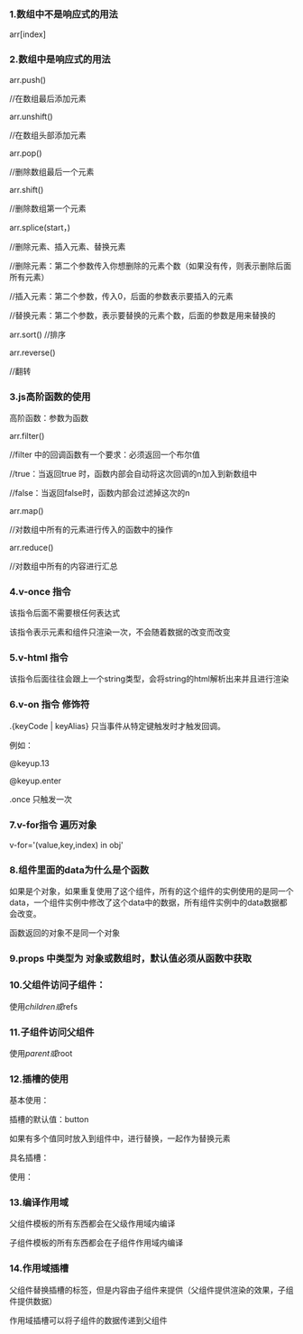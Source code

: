 ### 1.数组中不是响应式的用法

arr[index]

### 2.数组中是响应式的用法

arr.push()

//在数组最后添加元素

arr.unshift()

//在数组头部添加元素

arr.pop()

//删除数组最后一个元素

arr.shift()

//删除数组第一个元素

arr.splice(start，)

//删除元素、插入元素、替换元素

//删除元素：第二个参数传入你想删除的元素个数（如果没有传，则表示删除后面所有元素）

//插入元素：第二个参数，传入0，后面的参数表示要插入的元素

//替换元素：第二个参数，表示要替换的元素个数，后面的参数是用来替换的

arr.sort()
//排序

arr.reverse()

//翻转

### 3.js高阶函数的使用

高阶函数：参数为函数

arr.filter()

//filter 中的回调函数有一个要求：必须返回一个布尔值

//true：当返回true 时，函数内部会自动将这次回调的n加入到新数组中

//false：当返回false时，函数内部会过滤掉这次的n

arr.map()

//对数组中所有的元素进行传入的函数中的操作

arr.reduce()

//对数组中所有的内容进行汇总

### 4.v-once 指令

该指令后面不需要根任何表达式

该指令表示元素和组件只渲染一次，不会随着数据的改变而改变

### 5.v-html 指令

该指令后面往往会跟上一个string类型，会将string的html解析出来并且进行渲染

### 6.v-on 指令 修饰符

.{keyCode | keyAlias} 只当事件从特定键触发时才触发回调。

例如：

@keyup.13

@keyup.enter

.once 只触发一次

### 7.v-for指令 遍历对象

v-for='(value,key,index) in obj'

### 8.组件里面的data为什么是个函数

如果是个对象，如果重复使用了这个组件，所有的这个组件的实例使用的是同一个data，一个组件实例中修改了这个data中的数据，所有组件实例中的data数据都会改变。

函数返回的对象不是同一个对象

### 9.props 中类型为 对象或数组时，默认值必须从函数中获取

### 10.父组件访问子组件：

使用$children 或$refs

### 11.子组件访问父组件

使用$parent或$root

### 12.插槽的使用

基本使用：<slot></slot>

插槽的默认值：<slot>button</slot>

如果有多个值同时放入到组件中，进行替换，一起作为替换元素

具名插槽：<slot name=''></slot>

使用：<component slot='name'></component>

### 13.编译作用域

父组件模板的所有东西都会在父级作用域内编译

子组件模板的所有东西都会在子组件作用域内编译

### 14.作用域插槽

父组件替换插槽的标签，但是内容由子组件来提供（父组件提供渲染的效果，子组件提供数据）

作用域插槽可以将子组件的数据传递到父组件